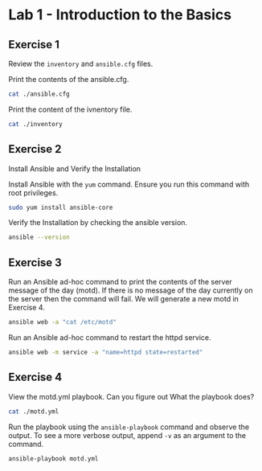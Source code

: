# Lab 1 - Introduction to the Basics

## Exercise 1
Review the `inventory` and `ansible.cfg` files.

Print the contents of the ansible.cfg.
```bash
cat ./ansible.cfg
```

Print the content of the ivnentory file.
```bash
cat ./inventory
```
## Exercise 2

Install Ansible and Verify the Installation

Install Ansible with the `yum` command. Ensure you run this command with root privileges.
```bash
sudo yum install ansible-core
```

Verify the Installation by checking the ansible version.
```bash
ansible --version
```

## Exercise 3
Run an Ansible ad-hoc command to print the contents of the server message of the day (motd). If there is no message of the day currently on the server then the command will fail. We will generate a new motd in Exercise 4.

```bash
ansible web -a "cat /etc/motd"
```

Run an Ansible ad-hoc command to restart the httpd service.

```bash
ansible web -m service -a "name=httpd state=restarted"
```

## Exercise 4 
View the motd.yml playbook. Can you figure out What the playbook does?

```bash
cat ./motd.yml
```

Run the playbook using the `ansible-playbook` command and observe the output. To see a more verbose output, append `-v` as an argument to the command.

```bash
ansible-playbook motd.yml
```
